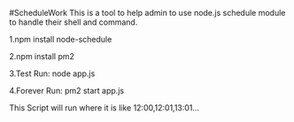 #ScheduleWork
This is a tool to help admin to use node.js schedule module to handle their shell and command.

1.npm install node-schedule

2.npm install pm2

3.Test Run:
node app.js


4.Forever Run:
pm2 start app.js

This Script will run where it is like 12:00,12:01,13:01...
